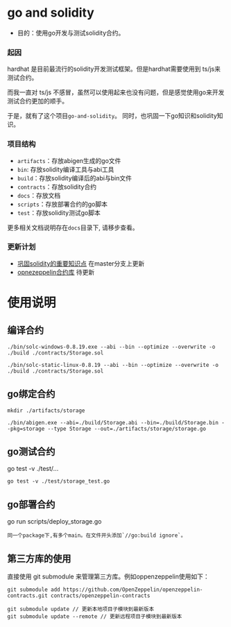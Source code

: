 # go and solidity

- 目的：使用go开发与测试solidity合约。

### 起因

hardhat 是目前最流行的solidity开发测试框架。但是hardhat需要使用到 ts/js来测试合约。

而我一直对 ts/js 不感冒，虽然可以使用起来也没有问题，但是感觉使用go来开发测试合约更加的顺手。

于是，就有了这个项目`go-and-solidity`。 同时，也巩固一下go知识和solidity知识。


### 项目结构
- `artifacts`：存放abigen生成的go文件
- `bin`: 存放solidity编译工具与abi工具
- `build`：存放solidity编译后的abi与bin文件
- `contracts`：存放solidity合约
- `docs`：存放文档
- `scripts`：存放部署合约的go脚本
- `test`：存放solidity测试go脚本


更多相关文档说明存在`docs`目录下, 请移步查看。

### 更新计划

- [巩固solidity的重要知识点](./contracts/advanced) 在master分支上更新
- [opnezeppelin合约库](./contracts/openzeppelin-example)  待更新

# 使用说明

## 编译合约
```
./bin/solc-windows-0.8.19.exe --abi --bin --optimize --overwrite -o ./build ./contracts/Storage.sol
```

```
./bin/solc-static-linux-0.8.19 --abi --bin --optimize --overwrite -o ./build ./contracts/Storage.sol
```

## go绑定合约

```
mkdir ./artifacts/storage
```

```
./bin/abigen.exe --abi=./build/Storage.abi --bin=./build/Storage.bin --pkg=storage --type Storage --out=./artifacts/storage/storage.go
```

## go测试合约

go test -v ./test/...
```
go test -v ./test/storage_test.go
```

## go部署合约

go run scripts/deploy_storage.go

```
同一个package下,有多个main。在文件开头添加`//go:build ignore`。
```

## 第三方库的使用

直接使用 git submodule 来管理第三方库。例如oppenzeppelin使用如下：

```
git submodule add https://github.com/OpenZeppelin/openzeppelin-contracts.git contracts/openzeppelin-contracts
```

```
git submodule update // 更新本地项目子模块到最新版本
git submodule update --remote // 更新远程项目子模块到最新版本
```
